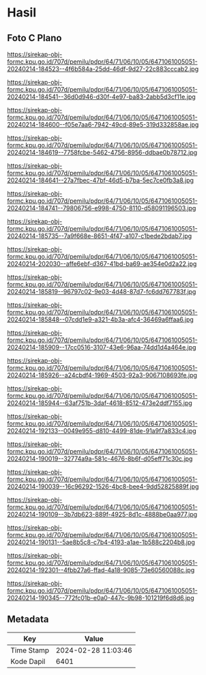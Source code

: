 # Hasil

## Foto C Plano

https://sirekap-obj-formc.kpu.go.id/707d/pemilu/pdpr/64/71/06/10/05/6471061005051-20240214-184523--4f6b584a-25dd-46df-9d27-22c883cccab2.jpg

https://sirekap-obj-formc.kpu.go.id/707d/pemilu/pdpr/64/71/06/10/05/6471061005051-20240214-184541--36d0d946-d30f-4e97-ba83-2abb5d3cf11e.jpg

https://sirekap-obj-formc.kpu.go.id/707d/pemilu/pdpr/64/71/06/10/05/6471061005051-20240214-184600--f05e7aa6-7942-49cd-89e5-319d332858ae.jpg

https://sirekap-obj-formc.kpu.go.id/707d/pemilu/pdpr/64/71/06/10/05/6471061005051-20240214-184619--7758fcbe-5462-4756-8956-ddbae0b78712.jpg

https://sirekap-obj-formc.kpu.go.id/707d/pemilu/pdpr/64/71/06/10/05/6471061005051-20240214-184641--27a7fbec-47bf-46d5-b7ba-5ec7ce0fb3a8.jpg

https://sirekap-obj-formc.kpu.go.id/707d/pemilu/pdpr/64/71/06/10/05/6471061005051-20240214-184741--79806756-e998-4750-8110-d58091196503.jpg

https://sirekap-obj-formc.kpu.go.id/707d/pemilu/pdpr/64/71/06/10/05/6471061005051-20240214-185735--7a9f668e-8651-4f47-a107-c1bede2bdab7.jpg

https://sirekap-obj-formc.kpu.go.id/707d/pemilu/pdpr/64/71/06/10/05/6471061005051-20240214-202030--affe6ebf-d367-41bd-ba69-ae354e0d2a22.jpg

https://sirekap-obj-formc.kpu.go.id/707d/pemilu/pdpr/64/71/06/10/05/6471061005051-20240214-185819--96797c02-9e03-4d48-87d7-fc6dd767783f.jpg

https://sirekap-obj-formc.kpu.go.id/707d/pemilu/pdpr/64/71/06/10/05/6471061005051-20240214-185848--07cdd1e9-a321-4b3a-afc4-36469a6ffaa6.jpg

https://sirekap-obj-formc.kpu.go.id/707d/pemilu/pdpr/64/71/06/10/05/6471061005051-20240214-185909--17cc0516-3107-43e6-96aa-74dd1d4a464e.jpg

https://sirekap-obj-formc.kpu.go.id/707d/pemilu/pdpr/64/71/06/10/05/6471061005051-20240214-185926--a24cbdf4-1969-4503-92a3-9067108693fe.jpg

https://sirekap-obj-formc.kpu.go.id/707d/pemilu/pdpr/64/71/06/10/05/6471061005051-20240214-185944--63af751b-3daf-4618-8512-473e2ddf7155.jpg

https://sirekap-obj-formc.kpu.go.id/707d/pemilu/pdpr/64/71/06/10/05/6471061005051-20240214-192133--0049e955-d810-4499-81de-91a9f7a833c4.jpg

https://sirekap-obj-formc.kpu.go.id/707d/pemilu/pdpr/64/71/06/10/05/6471061005051-20240214-190019--32774a9a-581c-4676-8b6f-d05eff71c30c.jpg

https://sirekap-obj-formc.kpu.go.id/707d/pemilu/pdpr/64/71/06/10/05/6471061005051-20240214-190039--16c96292-1526-4bc8-bee4-9dd52825889f.jpg

https://sirekap-obj-formc.kpu.go.id/707d/pemilu/pdpr/64/71/06/10/05/6471061005051-20240214-190109--3b7db623-889f-4925-8d1c-4888be0aa977.jpg

https://sirekap-obj-formc.kpu.go.id/707d/pemilu/pdpr/64/71/06/10/05/6471061005051-20240214-190131--5ae8b5c8-c7b4-4193-a1ae-1b588c2204b8.jpg

https://sirekap-obj-formc.kpu.go.id/707d/pemilu/pdpr/64/71/06/10/05/6471061005051-20240214-192301--4fbb27a6-ffad-4a18-9085-73e60560088c.jpg

https://sirekap-obj-formc.kpu.go.id/707d/pemilu/pdpr/64/71/06/10/05/6471061005051-20240214-190345--772fc01b-e0a0-447c-9b98-101219f6d8d6.jpg


## Metadata

| Key        | Value               |
| ---------- | ------------------- |
| Time Stamp | 2024-02-28 11:03:46 |
| Kode Dapil | 6401                |



